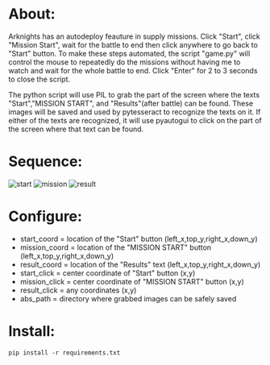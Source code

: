 # About:
Arknights has an autodeploy feauture in supply missions. Click "Start", click "Mission Start", wait for the battle to end then click anywhere to go back to "Start" button. To make these steps automated, the script "game.py" will control the mouse to repeatedly do the missions without having me to watch and wait for the whole battle to end. Click "Enter" for 2 to 3 seconds to close the script.

The python script will use PIL to grab the part of the screen where the texts "Start","MISSION START", and "Results"(after battle) can be found. These images will be saved and used by pytesseract to recognize the texts on it. If either of the texts are recognized, it will use pyautogui to click on the part of the screen where that text can be found.

# Sequence:
![start](https://user-images.githubusercontent.com/87559347/131210329-8b7d46a2-577d-45e1-ba59-9e4ec9e0f91f.png)
![mission](https://user-images.githubusercontent.com/87559347/131210333-e40f5317-4fd2-4a37-862c-7095ed347b6d.png)
![result](https://user-images.githubusercontent.com/87559347/131210337-b91b7e92-8e2d-4077-93a3-47ad9fe6702b.png)

# Configure:  
* start_coord = location of the "Start" button (left_x,top_y,right_x,down_y)  
* mission_coord = location of the "MISSION START" button (left_x,top_y,right_x,down_y)  
* result_coord = location of the "Results" text (left_x,top_y,right_x,down_y)  
* start_click = center coordinate of "Start" button (x,y)  
* mission_click = center coordinate of "MISSION START" button (x,y)  
* result_click = any coordinates (x,y)  
* abs_path = directory where grabbed images can be safely saved  

# Install: 
`pip install -r requirements.txt`
